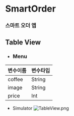 # SmartOrder 
### 스마트 오더 앱

## Table View
* <h3> Menu</h3>

|변수이름 | 변수타입|
|----|----|
|coffee | String |
|image | String |
|price | Int |

* Simulator 
![TableView.png](../TableView.png)

